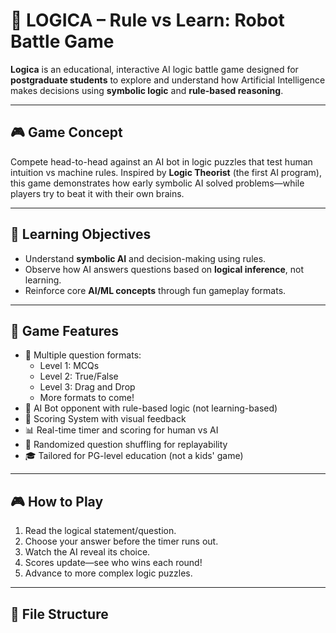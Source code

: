 # 🤖 LOGICA – Rule vs Learn: Robot Battle Game

**Logica** is an educational, interactive AI logic battle game designed for **postgraduate students** to explore and understand how Artificial Intelligence makes decisions using **symbolic logic** and **rule-based reasoning**.

---

## 🎮 Game Concept

Compete head-to-head against an AI bot in logic puzzles that test human intuition vs machine rules. Inspired by **Logic Theorist** (the first AI program), this game demonstrates how early symbolic AI solved problems—while players try to beat it with their own brains.

---

## 🧠 Learning Objectives

- Understand **symbolic AI** and decision-making using rules.
- Observe how AI answers questions based on **logical inference**, not learning.
- Reinforce core **AI/ML concepts** through fun gameplay formats.

---

## 🚀 Game Features

- 🧩 Multiple question formats:
  - Level 1: MCQs
  - Level 2: True/False
  - Level 3: Drag and Drop
  - More formats to come!
- 🤖 AI Bot opponent with rule-based logic (not learning-based)
- 🧮 Scoring System with visual feedback
- 📊 Real-time timer and scoring for human vs AI
- 🔀 Randomized question shuffling for replayability
- 🎓 Tailored for PG-level education (not a kids' game)

---

## 🎮 How to Play

1. Read the logical statement/question.
2. Choose your answer before the timer runs out.
3. Watch the AI reveal its choice.
4. Scores update—see who wins each round!
5. Advance to more complex logic puzzles.

---

## 📂 File Structure

